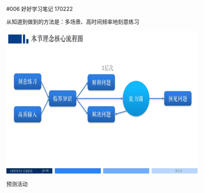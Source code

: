 #006 好好学习笔记 170222

从知道到做到的方法是：多场景、高时间频率地刻意练习

![](./_image/206030564925979812.jpg)

预测活动


















